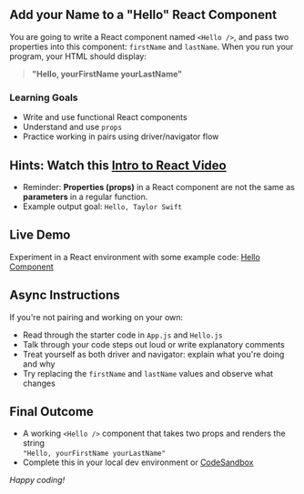 ## Add your Name to a "Hello" React Component
You are going to write a React component named `<Hello />`, and pass two properties into this component: `firstName` and `lastName`. When you run your program, your HTML should display:

> **"Hello, yourFirstName yourLastName"**

### Learning Goals
- Write and use functional React components
- Understand and use `props`
- Practice working in pairs using driver/navigator flow

## Hints: Watch this [Intro to React Video](https://www.youtube.com/watch?v=ycstRj2i66k)
- Reminder: **Properties (props)** in a React component are not the same as **parameters** in a regular function.
- Example output goal: `Hello, Taylor Swift`

## Live Demo
Experiment in a React environment with some example code: [Hello Component](https://codesandbox.io/s/techtonica-hi-component-vewdx3?file=/src/App.js:23-183)

## Async Instructions
If you're not pairing and working on your own:
- Read through the starter code in `App.js` and `Hello.js`
- Talk through your code steps out loud or write explanatory comments
- Treat yourself as both driver and navigator: explain what you're doing and why
- Try replacing the `firstName` and `lastName` values and observe what changes

## Final Outcome
- A working `<Hello />` component that takes two props and renders the string  
  `"Hello, yourFirstName yourLastName"`
- Complete this in your local dev environment or [CodeSandbox](https://codesandbox.io/)

_Happy coding!_
